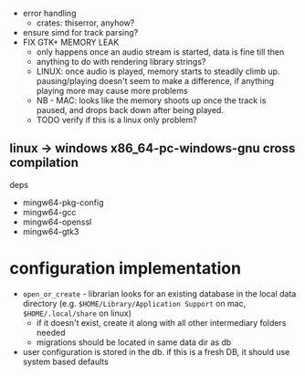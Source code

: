 - error handling
  - crates: thiserror, anyhow?
- ensure simd for track parsing?
- FIX GTK+ MEMORY LEAK
  - only happens once an audio stream is started, data is fine till then
  - anything to do with rendering library strings?
  - LINUX: once audio is played, memory starts to steadily climb up. pausing/playing
  doesn't seem to make a difference, if anything playing more may cause more problems
  - NB - MAC: looks like the memory shoots up once the track is paused, and drops back down after being played. 
  - TODO verify if this is a linux only problem?


## linux -> windows x86_64-pc-windows-gnu cross compilation

deps
- mingw64-pkg-config
- mingw64-gcc
- mingw64-openssl
- mingw64-gtk3

# configuration implementation

- `open_or_create` - librarian looks for an existing database in the local data directory (e.g. `$HOME/Library/Application Support` on mac, `$HOME/.local/share` on linux)
  - if it doesn't exist, create it along with all other intermediary folders needed
  - migrations should be located in same data dir as db
- user configuration is stored in the db. if this is a fresh DB, it should
use system based defaults
